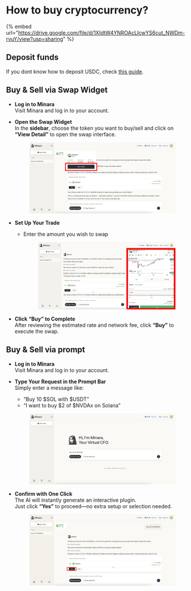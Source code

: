 # How to buy cryptocurrency?

{% embed url="https://drive.google.com/file/d/1XIdtW4YNROAcLlcwYS6cut_NWDm-rvuY/view?usp=sharing" %}

## Deposit funds

If you dont know how to deposit USDC, check [this guide](how-to-deposit-funds.md).

## Buy & Sell via Swap Widget

* **Log in to Minara**\
  Visit Minara and log in to your account.
*   **Open the Swap Widget**\
    In the **sidebar**, choose the token you want to buy/sell and click on **“View Detail”** to open the swap interface.

    <figure><img src="../../.gitbook/assets/image (14).png" alt=""><figcaption></figcaption></figure>
* **Set Up Your Trade**
  *   Enter the amount you wish to swap

      <figure><img src="../../.gitbook/assets/image (15).png" alt=""><figcaption></figcaption></figure>
* **Click “Buy” to Complete**\
  After reviewing the estimated rate and network fee, click **“Buy”** to execute the swap.

## Buy & Sell via prompt

* **Log in to Minara**\
  Visit Minara and log in to your account.
*   **Type Your Request in the Prompt Bar**\
    Simply enter a message like:

    * “Buy 10 $SOL with $USDT”
    * “I want to buy $2 of $NVDAx on Solana”



    <figure><img src="../../.gitbook/assets/image (12).png" alt=""><figcaption></figcaption></figure>
*   **Confirm with One Click**\
    The AI will instantly generate an interactive plugin.\
    Just click **“Yes”** to proceed—no extra setup or selection needed.

    <figure><img src="../../.gitbook/assets/image (13).png" alt=""><figcaption></figcaption></figure>

